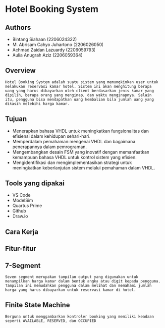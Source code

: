 # Hotel Booking System

## Authors

- Bintang Siahaan (2206024322)
- M. Abrisam Cahyo Juhartono (2206026050)
- Achmad Zaidan Lazuardy (2206059793)
- Aulia Anugrah Aziz (2206059364)

## Overview
`Hotel Booking System adalah suatu sistem yang memungkinkan user untuk melakukan reservasi kamar hotel. Sistem ini akan menghitung berapa uang yang harus dibayarkan oleh client berdasarkan jenis kamar yang dipilih, berapa orang yang menginap, dan waktu menginapnya. Selain itu, pengguna bisa mendapatkan uang kembalian bila jumlah uang yang dikasih melebihi harga kamar.`

## Tujuan
- Menerapkan bahasa VHDL untuk meningkatkan fungsionalitas dan efisiensi dalam kehidupan sehari-hari.
- Memperdalam pemahaman mengenai VHDL dan bagaimana penerapannya dalam pemrograman.
- Mengembangkan desain FSM yang inovatif dengan memanfaatkan kemampuan bahasa VHDL untuk kontrol sistem yang efisien.
- Mengidentifikasi dan mengimplementasikan strategi untuk meningkatkan keberlanjutan sistem melalui pemahaman dalam VHDL.



## Tools yang dipakai

- VS Code
- ModelSim
- Quartus Prime
- Github
- Draw.io


## Cara Kerja


## Fitur-fitur

## 7-Segment
`Seven segment merupakan tampilan output yang digunakan untuk menampilkan harga kamar dalam bentuk angka atau digit kepada pengguna. Tampilan ini memudahkan pengguna dalam melihat dan memahami jumlah harga yang harus dibayarkan untuk reservasi kamar di hotel.`


## Finite State Machine
`Berguna untuk menggambarkan kontroler booking yang memiliki keadaan seperti AVAILABLE, RESERVED, dan OCCUPIED`



